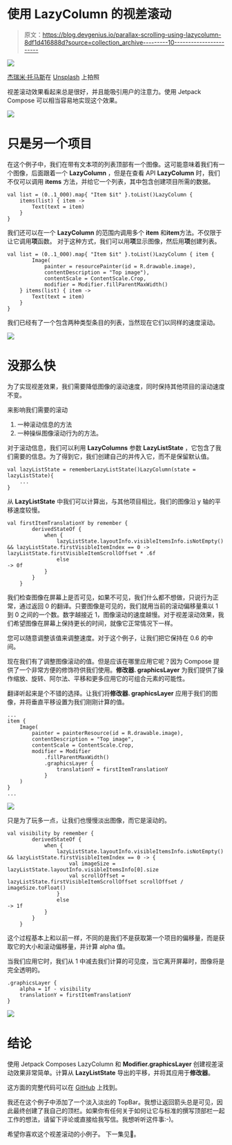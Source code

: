 # 使用 LazyColumn 的视差滚动

> 原文：<https://blog.devgenius.io/parallax-scrolling-using-lazycolumn-8df1d416888d?source=collection_archive---------10----------------------->

![](img/6df5c3b0391985fa6c9b0265e0397258.png)

[杰瑞米·托马斯](https://unsplash.com/es/@jeremythomasphoto?utm_source=medium&utm_medium=referral)在 [Unsplash](https://unsplash.com?utm_source=medium&utm_medium=referral) 上拍照

视差滚动效果看起来总是很好，并且能吸引用户的注意力。使用 Jetpack Compose 可以相当容易地实现这个效果。

![](img/75b70ba31252c0668876606259349295.png)

# 只是另一个项目

在这个例子中，我们在带有文本项的列表顶部有一个图像。这可能意味着我们有一个图像，后面跟着一个 **LazyColumn** ，但是在查看 API **LazyColumn** 时，我们不仅可以调用 **items** 方法，并给它一个列表，其中包含创建项目所需的数据。

```
val list = (0..1_000).map{ "Item $it" }.toList()LazyColumn {
    items(list) { item ->
        Text(text = item)
    }
}
```

我们还可以在一个 **LazyColumn** 的范围内调用多个 **item** 和**item**方法。不仅限于让它调用**项**函数。
对于这种方式，我们可以用**项**显示图像，然后用**项**创建列表。

```
val list = (0..1_000).map{ "Item $it" }.toList()LazyColumn { item {
        Image(
            painter = resourcePainter(id = R.drawable.image),
            contentDescription = "Top image"),
            contentScale = ContentScale.Crop,
            modifier = Modifier.fillParentMaxWidth()
    } items(list) { item ->
        Text(text = item)
    }
}
```

我们已经有了一个包含两种类型条目的列表，当然现在它们以同样的速度滚动。

![](img/d5d55ab3157a01648659b52e9af201c5.png)

# 没那么快

为了实现视差效果，我们需要降低图像的滚动速度，同时保持其他项目的滚动速度不变。

来影响我们需要的滚动

1.  一种滚动信息的方法
2.  一种操纵图像滚动行为的方法。

对于滚动信息，我们可以利用 **LazyColumns** 参数 **LazyListState** ，它包含了我们需要的信息。为了得到它，我们创建自己的并传入它，而不是保留默认值。

```
val lazyListState = rememberLazyListState()LazyColumn(state = lazyListState){
    ...
}
```

从 **LazyListState** 中我们可以计算出，与其他项目相比，我们的图像沿 y 轴的平移速度较慢。

```
val firstItemTranslationY by remember {
        derivedStateOf {
            when {
                lazyListState.layoutInfo.visibleItemsInfo.isNotEmpty() && lazyListState.firstVisibleItemIndex == 0 -> lazyListState.firstVisibleItemScrollOffset * .6f
                else                                                                                               -> 0f
            }
        }
    }
```

我们检查图像在屏幕上是否可见，如果不可见，我们什么都不想做，只说行为正常，通过返回 0 的翻译。只要图像是可见的，我们就用当前的滚动偏移量乘以 1 到 0 之间的一个数。数字越接近 1，图像滚动的速度越慢。对于视差滚动效果，我们希望图像在屏幕上保持更长的时间，就像它正常情况下一样。

您可以随意调整该值来调整速度。对于这个例子，让我们把它保持在 0.6 的中间。

现在我们有了调整图像滚动的值。但是应该在哪里应用它呢？因为 Compose 提供了一个非常方便的修饰符供我们使用。**修改器. graphicsLayer** 为我们提供了操作缩放、旋转、阿尔法、平移和更多应用它的可组合元素的可能性。

翻译听起来是个不错的选择。让我们将**修改器. graphicsLayer** 应用于我们的图像，并将垂直平移设置为我们刚刚计算的值。

```
...
item {
    Image(
        painter = painterResource(id = R.drawable.image),
        contentDescription = "Top image",
        contentScale = ContentScale.Crop,
        modifier = Modifier
            .fillParentMaxWidth()
            .graphicsLayer {
                translationY = firstItemTranslationY
            }
    )
}
...
```

![](img/441da7409e878e2103d41d20489d3efb.png)

只是为了玩多一点，让我们也慢慢淡出图像，而它是滚动的。

```
val visibility by remember {
        derivedStateOf {
            when {
                lazyListState.layoutInfo.visibleItemsInfo.isNotEmpty() && lazyListState.firstVisibleItemIndex == 0 -> {
                    val imageSize = lazyListState.layoutInfo.visibleItemsInfo[0].size
                    val scrollOffset = lazyListState.firstVisibleItemScrollOffset scrollOffset / imageSize.toFloat()
                }
                else                                                                                               -> 1f
            }
        }
    }
```

这个过程基本上和以前一样，不同的是我们不是获取第一个项目的偏移量，而是获取它的大小和滚动偏移量，并计算 alpha 值。

当我们应用它时，我们从 1 中减去我们计算的可见度，当它离开屏幕时，图像将是完全透明的。

```
.graphicsLayer {
    alpha = 1f - visibility
    translationY = firstItemTranslationY
}
```

![](img/ac22e5a73e724f4104c6667b8f672a2c.png)

# 结论

使用 Jetpack Composes LazyColumn 和 **Modifier.graphicsLayer** 创建视差滚动效果非常简单。计算从 **LazyListState** 导出的平移，并将其应用于**修改器**。

这方面的完整代码可以在 [GitHub](https://github.com/a-frank/parallax-scrolling-compose) 上找到。

我还在这个例子中添加了一个淡入淡出的 TopBar。我想让返回箭头总是可见，因此最终创建了我自己的顶栏。如果你有任何关于如何让它与标准的撰写顶部栏一起工作的想法，请留下评论或直接给我写信。我想听听这件事:-)。

希望你喜欢这个视差滚动的小例子。
下一集见👋。